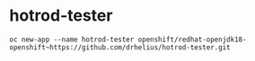 # hotrod-tester

```oc new-app --name hotrod-tester openshift/redhat-openjdk18-openshift~https://github.com/drhelius/hotrod-tester.git```
